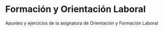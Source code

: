 # Formación y Orientación Laboral
Apuntes y ejercicios de la asignatura de Orientación y Formación Laboral
